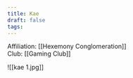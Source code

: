 ```yaml
---
title: Kae
draft: false
tags:
---
```

Affiliation: [[Hexemony Conglomeration]]  
Club: [[Gaming Club]]

![[kae 1.jpg]]
